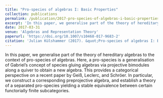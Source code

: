 ```yaml
---
title: "Pro-species of algebras I: Basic Properties"
collection: publications
permalink: /publication/2017-pro-species-of-algebras-i-basic-properties
excerpt: 'In this paper, we generalise part of the theory of hereditary algebras to the context of pro-species of algebras. Here, a pro-species is a generalisation of Gabriel’s concept of species gluing algebras via projective bimodules along a quiver to obtain a new algebra. This provides a categorical perspective on a recent paper by Geiß, Leclerc, and Schröer. In particular, we construct a corresponding preprojective algebra, and establish a theory of a separated pro-species yielding a stable equivalence between certain functorially finite subcategories.'
date: 2017-03-31
venue: 'Algebras and Representation Theory'
paperurl: 'https://doi.org/10.1007/s10468-017-9683-2'
citation: 'Julian Külshammer (2017). &quot;Pro-species of algebras I: Basic Properties.&quot; <i>Algebras and Representation Theory</i>. 20.'
---
```

In this paper, we generalise part of the theory of hereditary algebras to the context of pro-species of algebras. Here, a pro-species is a generalisation of Gabriel’s concept of species gluing algebras via projective bimodules along a quiver to obtain a new algebra. This provides a categorical perspective on a recent paper by Geiß, Leclerc, and Schröer. In particular, we construct a corresponding preprojective algebra, and establish a theory of a separated pro-species yielding a stable equivalence between certain functorially finite subcategories.

